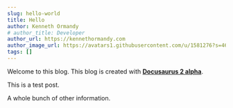 ```yaml
---
slug: hello-world
title: Hello
author: Kenneth Ormandy
# author_title: Developer
author_url: https://kennethormandy.com
author_image_url: https://avatars1.githubusercontent.com/u/1581276?s=460&v=4
tags: []
---
```


Welcome to this blog. This blog is created with [**Docusaurus 2 alpha**](https://v2.docusaurus.io/).

<!--truncate-->

This is a test post.

A whole bunch of other information.
